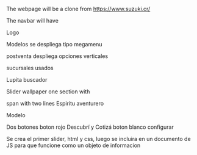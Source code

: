 The webpage will be a clone from https://www.suzuki.cr/




<!-- Navbar -->

The navbar will have

Logo 

Modelos
se despliega tipo megamenu

postventa
despliega opciones verticales

sucursales
usados

Lupita buscador

<!-- Hero section -->

Slider wallpaper
one section with

span with two lines
Espiritu aventurero

Modelo

Dos botones
boton rojo Descubrí y Cotizá
boton blanco configurar

<!-- Mayo 8 -->
Se crea el primer slider, html y css, luego se incluira en un 
documento de JS para que funcione como un objeto de informacion





